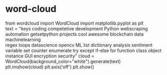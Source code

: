# word-cloud
from wordcloud import WordCloud 
import matplotlib.pyplot as plt  
text = "keys coding competetive development 
        Python webscraping automation getsetpython 
        projects cool awesome blockchain data machinelearning  
        regex loops datascience opencv ML list dictionary analysis
        sentiment variable set counter enumerate try except if-else for 
        function class object instance GUI encryption security" 
 cloud = WordCloud(background_color="white").generate(text)  
plt.imshow(cloud) 
plt.axis('off') 
plt.show()
